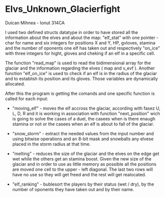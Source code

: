 # Elvs_Unknown_Glacierfight

Duican Mihnea - Ionut 314CA

I used two defined structs datatype in order to have stored all the information 
about the elves and about the map: "elf_stat" with one pointer - char for name
and six integers for positions X and Y, HP, gvloves, stamina and the number of 
oponents one elf has taken out and respectively "on_ice" with three integers for
hight, gloves and cheking if an elf in a specific cell.

The function "read_map" is used to read the bidimensional array for the glaciar 
and the information regarding the elves ( map and v_evf ). Another function 
"elf_on_ice" is used to check if an elf is in the radius of the glaciar and to 
establish its position and its gloves. Those variables are dynamically allocated.

After this the program is getting the comands and one specific function is
called for each input:

* "moving_elf" - moves the elf accross the glaciar, according with fasez U, L,
D, R and it is working in association with function "next_position" wich is going
to solve the cases of a duel, the casees when is there enaugh stamina or not
or the casees when an elf is about to fall of the glaciar.

* "snow_storm" - extract the needed values from the input number and using 
bitwise operations and an 8-bit mask and snowballs any elvese placed in the 
storm radius at that time.

* "melting" - reduces the size of the glaciar and the elves on the edge get wet
while the others get an stamina boost. Given the new size of the glaciar and in 
order to use as little memory as possible all the positions are moved one cell 
to the upper - left diagonal. The last two rows will have no use so they will get 
freed and the rest will get realocated.

* "elf_ranking" - bublesort the players by their status (wet / dry), by the
number of oponents they have taken out and by their name.
